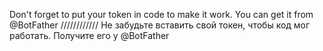 Don't forget to put your token in code to make it work. You can get it from @BotFather ////////////
Не забудьте вставить свой токен, чтобы код мог работать. Получите его у @BotFather
